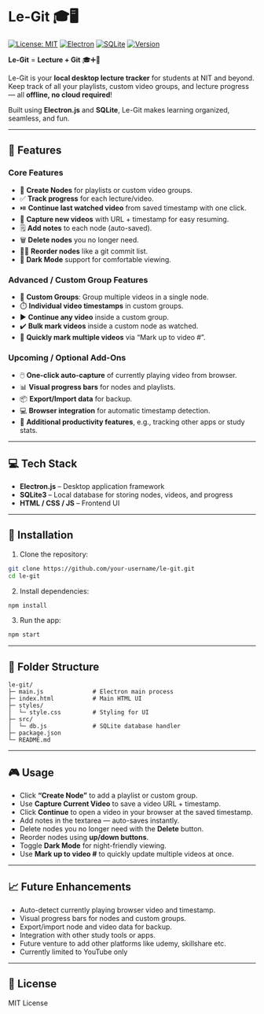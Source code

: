 # Le-Git 🎓🖥️

[![License: MIT](https://img.shields.io/badge/License-MIT-yellow.svg)](https://opensource.org/licenses/MIT)
[![Electron](https://img.shields.io/badge/Electron-v26.0-blue)](https://www.electronjs.org/)
[![SQLite](https://img.shields.io/badge/SQLite-3.42.0-lightgrey)](https://www.sqlite.org/)
[![Version](https://img.shields.io/badge/Version-1.0.0-green)](https://github.com/your-username/le-git)

**Le-Git** = **Lecture + Git** 🎓➕🐙  

Le-Git is your **local desktop lecture tracker** for students at NIT and beyond. Keep track of all your playlists, custom video groups, and lecture progress — all **offline, no cloud required**!  

Built using **Electron.js** and **SQLite**, Le-Git makes learning organized, seamless, and fun.  

---

## 🌟 Features

### Core Features
- 📝 **Create Nodes** for playlists or custom video groups.  
- ✅ **Track progress** for each lecture/video.  
- ⏯️ **Continue last watched video** from saved timestamp with one click.  
- 🎯 **Capture new videos** with URL + timestamp for easy resuming.  
- 🗒️ **Add notes** to each node (auto-saved).  
- 🗑️ **Delete nodes** you no longer need.  
- 🔼🔽 **Reorder nodes** like a git commit list.  
- 🌙 **Dark Mode** support for comfortable viewing.  

### Advanced / Custom Group Features
- 📂 **Custom Groups**: Group multiple videos in a single node.  
- ⏱️ **Individual video timestamps** in custom groups.  
- ▶️ **Continue any video** inside a custom group.  
- ✔️ **Bulk mark videos** inside a custom node as watched.  
- 🔢 **Quickly mark multiple videos** via “Mark up to video #”.  

### Upcoming / Optional Add-Ons
- 🖱️ **One-click auto-capture** of currently playing video from browser.  
- 📊 **Visual progress bars** for nodes and playlists.  
- 📦 **Export/Import data** for backup.  
- 💻 **Browser integration** for automatic timestamp detection.  
- 🧩 **Additional productivity features**, e.g., tracking other apps or study stats.  

---

## 💻 Tech Stack

- **Electron.js** – Desktop application framework  
- **SQLite3** – Local database for storing nodes, videos, and progress  
- **HTML / CSS / JS** – Frontend UI  

---

## 🚀 Installation

1. Clone the repository:

```bash
git clone https://github.com/your-username/le-git.git
cd le-git
````

2. Install dependencies:

```bash
npm install
```

3. Run the app:

```bash
npm start
```

---

## 📂 Folder Structure

```
le-git/
├─ main.js              # Electron main process
├─ index.html           # Main HTML UI
├─ styles/
│  └─ style.css         # Styling for UI
├─ src/
│  └─ db.js             # SQLite database handler
├─ package.json
└─ README.md
```

---

## 🎮 Usage

* Click **“Create Node”** to add a playlist or custom group.
* Use **Capture Current Video** to save a video URL + timestamp.
* Click **Continue** to open a video in your browser at the saved timestamp.
* Add notes in the textarea — auto-saves instantly.
* Delete nodes you no longer need with the **Delete** button.
* Reorder nodes using **up/down buttons**.
* Toggle **Dark Mode** for night-friendly viewing.
* Use **Mark up to video #** to quickly update multiple videos at once.

---

## 📈 Future Enhancements

* Auto-detect currently playing browser video and timestamp.
* Visual progress bars for nodes and custom groups.
* Export/import node and video data for backup.
* Integration with other study tools or apps.
* Future venture to add other platforms like udemy, skillshare etc.
* Currently limited to YouTube only

---

## 📝 License

MIT License
